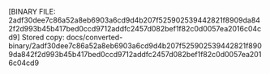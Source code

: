 [BINARY FILE: 2adf30dee7c86a52a8eb6903a6cd9d4b207f525902539442821f8909da842f2d993b45b417bed0ccd9712addfc2457d082bef1f82c0d0057ea2016c04cd9]
Stored copy: docs/converted-binary/2adf30dee7c86a52a8eb6903a6cd9d4b207f525902539442821f8909da842f2d993b45b417bed0ccd9712addfc2457d082bef1f82c0d0057ea2016c04cd9

